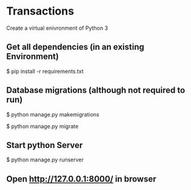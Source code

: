 # Transactions

Create a virtual enivronment of Python 3

## Get all dependencies (in an existing Environment)
$ pip install -r requirements.txt

## Database migrations (although not required to run)
$ python manage.py makemigrations

$ python manage.py migrate

## Start python Server
$ python manage.py runserver

## Open http://127.0.0.1:8000/ in browser

